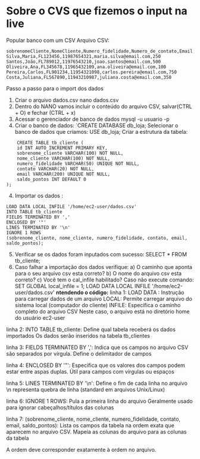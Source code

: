 # Sobre o CVS que fizemos o input na live
Popular banco com um CSV
Arquivo CSV:
```
sobrenomeCliente,NomeCliente,Numero_fidelidade,Numero_de_contato,Email,Saldo_pontos
Silva,Maria,FL123456,11987654321,maria.silva@email.com,250
Santos,João,FL789012,11976543210,joao.santos@email.com,500
Oliveira,Ana,FL345678,11965432109,ana.oliveira@email.com,100
Pereira,Carlos,FL901234,11954321098,carlos.pereira@email.com,750
Costa,Juliana,FL567890,11943210987,juliana.costa@email.com,350
```
Passo a passo para o import dos dados

1. Criar o arquivo dados.csv nano dados.csv
2. Dentro do NANO vamos incluir o conteúdo do arquivo CSV, salvar(CTRL + O) e fechar (CTRL + x)
3. Acessar o gerenciador de banco de dados mysql -u usuario -p
4. Criar o banco de dados: `CREATE DATABASE db_loja;
Selecionar o banco de dados que criamos: USE db_loja;
Criar a estrutura da tabela: 
```
    CREATE TABLE tb_cliente (
    id INT AUTO_INCREMENT PRIMARY KEY,
    sobrenome_cliente VARCHAR(100) NOT NULL,
    nome_cliente VARCHAR(100) NOT NULL,
    numero_fidelidade VARCHAR(50) UNIQUE NOT NULL,
    contato VARCHAR(20) NOT NULL,
    email VARCHAR(200) UNIQUE NOT NULL,
    saldo_pontos INT DEFAULT 0
); 
```
4. Importar os dados :
```
LOAD DATA LOCAL INFILE '/home/ec2-user/dados.csv' 
INTO TABLE tb_cliente 
FIELDS TERMINATED BY ',' 
ENCLOSED BY '"' 
LINES TERMINATED BY '\n' 
IGNORE 1 ROWS 
(sobrenome_cliente, nome_cliente, numero_fidelidade, contato, email, saldo_pontos);
```
5. Verificar se os dados foram inputados com sucesso:
SELECT * FROM tb_cliente;
6. Caso falhar a importação dos dados verifique:
a) O caminho que aponta para o seu arquivo csv esta correto?
b) O nome do arquivo csv esta correto?
c) Você tem o cal_infile habilitado? Caso não execute comando: SET GLOBAL local_infile = 1;
LOAD DATA LOCAL INFILE '/home/ec2-user/dados.csv'
**ntendendo o código:**
linha 1:
LOAD DATA : Instrução para carregar dados de um arquivo
LOCAL: Permite carregar arquivo do sistema local (computador do cliente)
INFILE: Especifica o caminho completo do arquivo CSV
Neste caso, o arquivo está no diretório home do usuário ec2-user

linha 2:
INTO TABLE tb_cliente: Define qual tabela receberá os dados importados
Os dados serão inseridos na tabela tb_clientes

linha 3: 
FIELDS TERMINATED BY ',': Indica que os campos no arquivo CSV são separados por vírgula. Define o delimitador de campos

linha 4:
ENCLOSED BY '"': Especifica que os valores dos campos podem estar entre aspas duplas. Útil para campos com vírgulas ou espaços

linha 5:
LINES TERMINATED BY '\n': Define o fim de cada linha no arquivo
\n representa quebra de linha (standard em arquivos Unix/Linux)

linha 6:
IGNORE 1 ROWS: Pula a primeira linha do arquivo
Geralmente usado para ignorar cabeçalhos/títulos das colunas

linha 7:
(sobrenome_cliente, nome_cliente, numero_fidelidade, contato, email, saldo_pontos): Lista os campos da tabela na ordem exata que aparecem no arquivo CSV. Mapeia as colunas do arquivo para as colunas da tabela

A ordem deve corresponder exatamente à ordem no arquivo.
